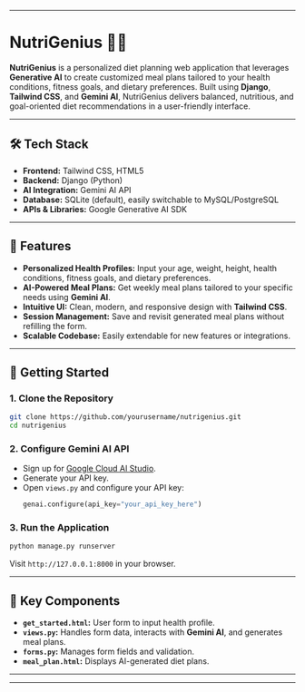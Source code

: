 
---

# NutriGenius 🍏🤖

**NutriGenius** is a personalized diet planning web application that leverages **Generative AI** to create customized meal plans tailored to your health conditions, fitness goals, and dietary preferences. Built using **Django**, **Tailwind CSS**, and **Gemini AI**, NutriGenius delivers balanced, nutritious, and goal-oriented diet recommendations in a user-friendly interface.

***

## 🛠 Tech Stack

- **Frontend:** Tailwind CSS, HTML5  
- **Backend:** Django (Python)  
- **AI Integration:** Gemini AI API  
- **Database:** SQLite (default), easily switchable to MySQL/PostgreSQL  
- **APIs & Libraries:** Google Generative AI SDK  

***

## 🚀 Features

- **Personalized Health Profiles:** Input your age, weight, height, health conditions, fitness goals, and dietary preferences.
- **AI-Powered Meal Plans:** Get weekly meal plans tailored to your specific needs using **Gemini AI**.
- **Intuitive UI:** Clean, modern, and responsive design with **Tailwind CSS**.
- **Session Management:** Save and revisit generated meal plans without refilling the form.
- **Scalable Codebase:** Easily extendable for new features or integrations.

***

## 📝 Getting Started

### 1. **Clone the Repository**
```bash
git clone https://github.com/yourusername/nutrigenius.git
cd nutrigenius
```

### 2. **Configure Gemini AI API**
- Sign up for [Google Cloud AI Studio](https://aistudio.google.com/).
- Generate your API key.
- Open `views.py` and configure your API key:
  ```python
  genai.configure(api_key="your_api_key_here")
  ```

### 3. **Run the Application**
```bash
python manage.py runserver
```
Visit `http://127.0.0.1:8000` in your browser.

***

## 🔑 Key Components

- **`get_started.html`:** User form to input health profile.
- **`views.py`:** Handles form data, interacts with **Gemini AI**, and generates meal plans.
- **`forms.py`:** Manages form fields and validation.
- **`meal_plan.html`:** Displays AI-generated diet plans.

***

---

